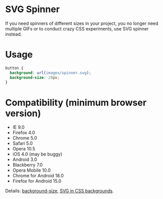 SVG Spinner
===========

If you need spinners of different sizes in your project, you no longer need multiple GIFs or to conduct crazy CSS experiments, use SVG spinner instead.

Usage
=====

```css
button {
  background: url(images/spinner.svg);
  background-size: 20px;
}
```

Compatibility (minimum browser version)
=======================================

* IE 9.0
* Firefox 4.0
* Chrome 5.0
* Safari 5.0
* Opera 10.5
* iOS 4.0 (may be buggy)
* Android 3.0
* Blackberry 7.0
* Opera Mobile 10.0
* Chrome for Android 18.0
* Firefox for Android 15.0

Details: [background-size](http://caniuse.com/#feat=background-img-opts), [SVG in CSS backgrounds](http://caniuse.com/#feat=svg-css).